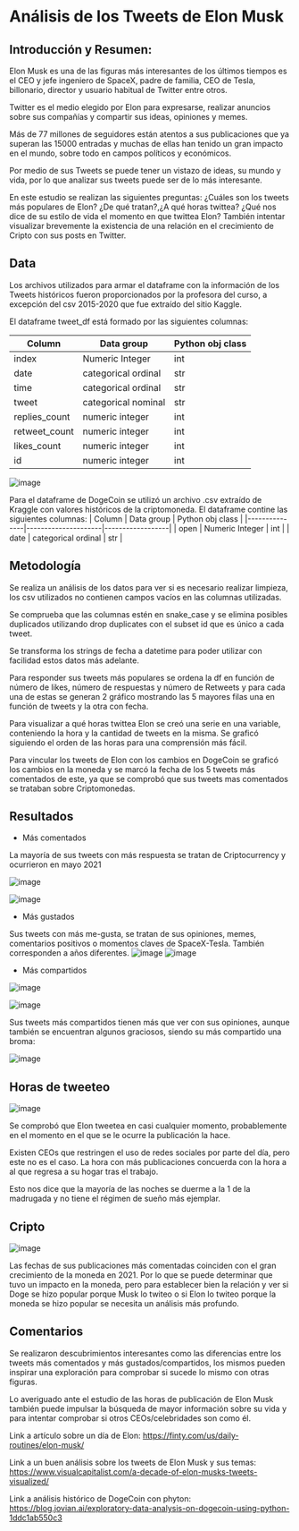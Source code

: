 # Análisis de los Tweets de Elon Musk

## Introducción y Resumen:

Elon Musk es una de las figuras más interesantes de los últimos tiempos es el CEO y jefe ingeniero de SpaceX, padre de familia, CEO de Tesla, billonario, director y usuario habitual de Twitter entre otros.

Twitter es el medio elegido por Elon para expresarse, realizar anuncios sobre sus compañías y compartir sus ideas, opiniones y memes.

Más de 77 millones de seguidores están atentos a sus publicaciones que ya superan las 15000 entradas y muchas de ellas han tenido un gran impacto en el mundo, sobre todo en campos políticos y económicos.

Por medio de sus Tweets se puede tener un vistazo de ideas, su mundo y vida, por lo que analizar sus tweets puede ser de lo más interesante.

En este estudio se realizan las siguientes preguntas: ¿Cuáles son los tweets más populares de Elon? ¿De qué tratan?,¿A qué horas twittea? ¿Qué nos dice de su estilo de vida el momento en que twittea Elon?
También intentar visualizar brevemente la existencia de una relación en el crecimiento de Cripto con sus posts en Twitter. 


## Data
Los archivos utilizados para armar el dataframe con la información de los Tweets históricos fueron proporcionados por la profesora del curso, a excepción del csv 2015-2020 que fue extraído del sitio Kaggle.

El dataframe tweet_df está formado por las siguientes columnas:

| Column        | Data group          | Python obj class |
|---------------|---------------------|------------------|
| index         | Numeric Integer     | int              |
| date          | categorical ordinal | str              |
| time          | categorical ordinal | str              |
| tweet         | categorical nominal | str              |
| replies_count | numeric integer     | int              |
| retweet_count | numeric integer     | int              |
| likes_count   | numeric integer     | int              |
| id            | numeric integer     | int              |

![image](https://user-images.githubusercontent.com/74270973/162850503-f2824270-80df-4c4c-b86d-6b3e5abc6515.png)

Para el dataframe de DogeCoin se utilizó un archivo .csv extraído de Kraggle con valores históricos de la criptomoneda.
 El dataframe contine las siguientes columnas:
| Column        | Data group          | Python obj class |
|---------------|---------------------|------------------|
| open          | Numeric Integer     | int              |
| date          | categorical ordinal | str              |



## Metodología

Se realiza un análisis de los datos para ver si es necesario realizar limpieza, los csv utilizados no contienen campos vacíos en las columnas utilizadas.

Se comprueba que las columnas estén en snake_case y se elimina posibles duplicados utilizando drop duplicates con el subset id que es único a cada tweet.

Se transforma los strings de fecha a datetime para poder utilizar con facilidad estos datos más adelante.

Para responder sus tweets más populares se ordena la df en función de número de likes, número de respuestas y número de Retweets y para cada una de estas se generan 2 gráfico mostrando las 5 mayores filas una en función de tweets y la otra con fecha.

Para visualizar a qué horas twittea Elon se creó una serie en una variable, conteniendo la hora y la cantidad de tweets en la misma.
Se graficó siguiendo el orden de las horas para una comprensión más fácil.

Para vincular los tweets de Elon con los cambios en DogeCoin se graficó los cambios en la moneda y se marcó la fecha de los 5 tweets más comentados de este, ya que se comprobó que sus tweets mas comentados se trataban sobre Criptomonedas.



## Resultados
* Más comentados

La mayoría de sus tweets con más respuesta se tratan de Criptocurrency y ocurrieron en mayo 2021


![image](https://user-images.githubusercontent.com/74270973/162850945-2ec8f961-410e-4bf6-962e-ccfffe19f571.png)

![image](https://user-images.githubusercontent.com/74270973/162850952-aa1bb9ea-57fc-4a0f-88c5-ac6b01dc3379.png)


* Más gustados

Sus tweets con más me-gusta, se tratan de sus opiniones, memes, comentarios positivos o momentos claves de SpaceX-Tesla. También corresponden a años diferentes. 
![image](https://user-images.githubusercontent.com/74270973/162851045-d2b00e4a-b5ac-46bf-b96c-19b7db9cf5d0.png)
![image](https://user-images.githubusercontent.com/74270973/162851051-b0fb84b5-3bca-4a2a-b80c-7b033a80a943.png)


* Más compartidos

![image](https://user-images.githubusercontent.com/74270973/162851265-814e3e5e-137f-4ee7-bdab-435bd5aa443e.png)

![image](https://user-images.githubusercontent.com/74270973/162851275-86b13d4f-0f1f-47de-b298-15dc301177b4.png)

Sus tweets más compartidos tienen más que ver con sus opiniones, aunque también se encuentran algunos graciosos, siendo su más compartido una broma:

![image](https://user-images.githubusercontent.com/74270973/162851436-2b556d46-f957-458f-87b7-91622229b497.png)



## Horas de tweeteo

![image](https://user-images.githubusercontent.com/74270973/162851469-d3803878-b9b2-40ef-abff-437974820ae9.png)

Se comprobó que Elon tweetea en casi cualquier momento, probablemente en el momento en el que se le ocurre la publicación la hace.

Existen CEOs que restringen el uso de redes sociales por parte del día, pero este no es el caso.
 La hora con más publicaciones concuerda con la hora a al que regresa a su hogar tras el trabajo.

Esto nos dice que la mayoría de las noches se duerme a la 1 de la madrugada y no tiene el régimen de sueño más ejemplar.


## Cripto

![image](https://user-images.githubusercontent.com/74270973/162851560-dfd2fd43-750f-4b73-9bc6-b3ab2afea5e3.png)

Las fechas de sus publicaciones más comentadas coinciden con el gran crecimiento de la moneda en 2021.
Por lo que se puede determinar que tuvo un impacto en la moneda, pero para establecer bien la relación y ver si Doge se hizo popular porque Musk lo twiteo o si Elon lo twiteo porque la moneda se hizo popular se necesita un análisis más profundo.


## Comentarios

Se realizaron descubrimientos interesantes como las diferencias entre los tweets más comentados y más gustados/compartidos, los mismos pueden inspirar una exploración para comprobar si sucede lo mismo con otras figuras.

Lo averiguado ante el estudio de las horas de publicación de Elon Musk también puede impulsar la búsqueda de mayor información sobre su vida y para intentar comprobar si otros CEOs/celebridades son como él.

Link a artículo sobre un día de Elon: https://finty.com/us/daily-routines/elon-musk/

Link a un buen análisis sobre los tweets de Elon Musk y sus temas: https://www.visualcapitalist.com/a-decade-of-elon-musks-tweets-visualized/

Link a análisis histórico de DogeCoin con phyton: https://blog.jovian.ai/exploratory-data-analysis-on-dogecoin-using-python-1ddc1ab550c3 







